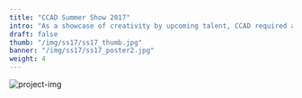 ```yaml
---
title: "CCAD Summer Show 2017"
intro: "As a showcase of creativity by upcoming talent, CCAD required a bold, dynamic identity for their annual summer show."
draft: false
thumb: "/img/ss17/ss17_thumb.jpg"
banner: "/img/ss17/ss17_poster2.jpg"
weight: 4
---
```

<div class="row">
    <div class="col-xs-12">
        <img src="/img/primus/primus_header.gif" alt="project-img" class="project-img">
    </div>
</div>
